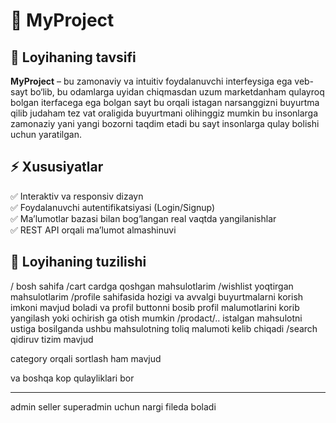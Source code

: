 # 🚀 MyProject

## 📌 Loyihaning tavsifi  
**MyProject** – bu zamonaviy va intuitiv foydalanuvchi interfeysiga ega veb-sayt bo‘lib, bu odamlarga uyidan chiqmasdan uzum marketdanham qulayroq bolgan iterfacega ega bolgan sayt bu orqali istagan narsanggizni buyurtma qilib judaham tez vat oraligida buyurtmani olihinggiz mumkin 
bu insonlarga zamonaziy yani yangi bozorni taqdim etadi bu sayt insonlarga qulay bolishi  uchun yaratilgan.  

## ⚡ Xususiyatlar  
✅ Interaktiv va responsiv dizayn  
✅ Foydalanuvchi autentifikatsiyasi (Login/Signup)  
✅ Ma’lumotlar bazasi bilan bog‘langan real vaqtda yangilanishlar  
✅ REST API orqali ma’lumot almashinuvi  


## 📂 Loyihaning tuzilishi  

/ bosh sahifa 
/cart cardga qoshgan mahsulotlarim
/wishlist yoqtirgan mahsulotlarim
/profile sahifasida hozigi va avvalgi buyurtmalarni korish imkoni mavjud boladi va profil buttonni bosib profil malumotlarini korib yangilash yoki ochirish ga otish mumkin
/prodact/.. istalgan mahsulotni ustiga bosilganda ushbu mahsulotning toliq malumoti kelib chiqadi
/search qidiruv tizim mavjud 

category orqali sortlash ham mavjud

va boshqa kop qulayliklari bor 



-------------------------------------------------------------------------------------------------
admin seller superadmin uchun nargi fileda boladi